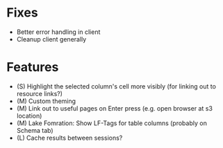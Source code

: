 # Fixes

- Better error handling in client
- Cleanup client generally

# Features

- (S) Highlight the selected column's cell more visibly (for linking out to resource links?)
- (M) Custom theming
- (M) Link out to useful pages on Enter press (e.g. open browser at s3 location)
- (M) Lake Fomration: Show LF-Tags for table columns (probably on Schema tab)
- (L) Cache results between sessions?
